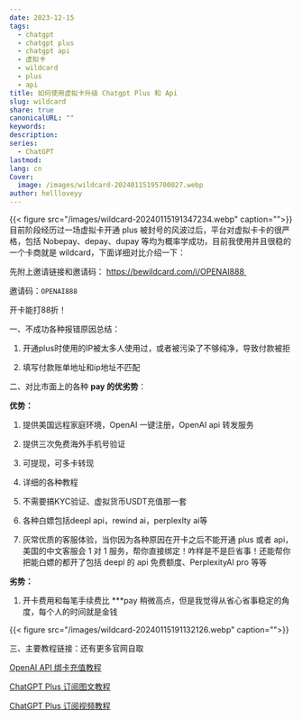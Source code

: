 ```yaml
---
date: 2023-12-15
tags:
  - chatgpt
  - chatgpt plus
  - chatgpt api
  - 虚拟卡
  - wildcard
  - plus
  - api
title: 如何使用虚拟卡升级 Chatgpt Plus 和 Api
slug: wildcard
share: true
canonicalURL: ""
keywords: 
description: 
series:
  - ChatGPT
lastmod: 
lang: cn
Cover:
  image: /images/wildcard-20240115195700027.webp
author: hellloveyy
---
```


{{< figure src="/images/wildcard-20240115191347234.webp" caption="">}}
目前阶段经历过一场虚拟卡开通 plus 被封号的风波过后，平台对虚拟卡卡的很严格，包括 Nobepay、depay、dupay 等均为概率学成功，目前我使用并且很稳的一个卡商就是 wildcard，下面详细对比介绍一下：

先附上邀请链接和邀请码： https://bewildcard.com/i/OPENAI888    

邀请码：`OPENAI888`

开卡能打88折！

一、不成功各种报错原因总结：

1. 开通plus时使用的IP被太多人使用过，或者被污染了不够纯净，导致付款被拒
    
2. 填写付款账单地址和ip地址不匹配
    

二、对比市面上的各种 **pay 的优劣势**：

**优势：**

1. 提供美国远程家庭环境，OpenAI 一键注册，OpenAI api 转发服务
    
2. 提供三次免费海外手机号验证
    
3. 可提现，可多卡转现
    
4. 详细的各种教程
    
5. 不需要搞KYC验证、虚拟货币USDT充值那一套
    
6. 各种白嫖包括deepl api，rewind ai，perplexlty ai等
    
7. 灰常优质的客服体验，当你因为各种原因在开卡之后不能开通 plus 或者 api，美国的中文客服会 1 对 1 服务，帮你直接绑定！咋样是不是巨省事！还能帮你把能白嫖的都开了包括 deepl 的 api 免费额度、PerplexityAI pro 等等

**劣势：**

1. 开卡费用和每笔手续费比 ***pay 稍微高点，但是我觉得从省心省事稳定的角度，每个人的时间就是金钱

{{< figure src="/images/wildcard-20240115191132126.webp" caption="">}}

三、主要教程链接：还有更多官网自取

[OpenAI API 绑卡充值教程](https://help.bewildcard.com/zh-CN/articles/8129507-openai-api-%E7%BB%91%E5%8D%A1%E5%85%85%E5%80%BC%E6%95%99%E7%A8%8B#h_b5a06915a5)

[ChatGPT Plus 订阅图文教程](https://help.bewildcard.com/zh-CN/articles/8073056-chatgpt-plus-%E8%AE%A2%E9%98%85%E6%95%99%E7%A8%8B)

[ChatGPT Plus 订阅视频教程](https://www.bilibili.com/video/BV1XB4y1Z7JX/?vd_source=82c861f622ab68a83a1c593c329a4b56)